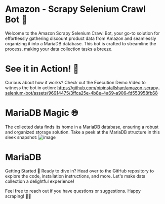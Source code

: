 # Amazon - Scrapy Selenium Crawl Bot 🚀
Welcome to the Amazon Scrapy Selenium Crawl Bot, your go-to solution for effortlessly gathering discount product data from Amazon and seamlessly organizing it into a MariaDB database. This bot is crafted to streamline the process, making your data collection tasks a breeze.

# See it in Action! 🎥
Curious about how it works? Check out the Execution Demo Video to witness the bot in action:
https://github.com/pipinstallshan/amazon-scrapy-selenium-bot/assets/96914475/3ffca25e-4b8e-4a69-a906-fd553958fb68

# MariaDB Magic 🌐
The collected data finds its home in a MariaDB database, ensuring a robust and organized storage solution. Take a peek at the MariaDB structure in this sleek snapshot:
![image](https://github.com/pipinstallshan/amazon-scrapy-selenium-bot/assets/96914475/a553d5a9-f2db-428b-89fe-56cf646912eb)

# MariaDB

Getting Started 🚀
Ready to dive in? Head over to the GitHub repository to explore the code, installation instructions, and more. Let's make data collection a delightful experience!

Feel free to reach out if you have questions or suggestions. Happy scraping! 🤖✨

